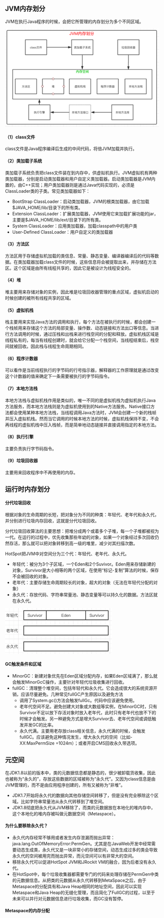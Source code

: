 ## JVM内存划分

JVM在执行Java程序的时候，会把它所管理的内存划分为多个不同区域。

<img src=".images/20200419184314.png" alt="image-20200419184314550" style="zoom: 50%;" />

#### （1）class文件

class文件是Java程序编译后生成的中间代码，将倍JVM加载并执行。

#### （2）类加载子系统

类加载子系统负责把class文件装在到内存中，供虚拟机执行。JVM虚拟机有两种类加载器，分别是启动类加载器和用户自定义类加载器。启动类加载器是JVM内置的，由C++实现；用户类加载器则是通过Java代码实现的，必须是ClassLoader类的子类。常见类加载器如下：

- BootStrap ClassLoader：启动类加载器，JVM的根类加载器，由它加载$JAVA_HOME/lib/目录下的所有类。
- Extension ClassLoader：扩展类加载器，JVM使用它来加载扩展功能的jar，主要是$JAVA_HOME/lib/ext/目录下的所有类。
- System ClassLoader：应用类加载器，加载classpath中的用户类
- User-Defined ClassLoader：用户自定义的类加载器

#### （3）方法区

方法区用于存储虚拟机加载的类信息、常量、静态变量、编译器编译后的代码等数据。在类加载器加载class文件的时候，这些信息将会被提取出来，并存储在方法区。这个区域是由所有线程共享的，因此它是被设计为线程安全的。

#### （4）堆

堆主要用来存储对象的实例，因此堆是垃圾回收器管理的重点区域，虚拟机启动的时候创建的被所有线程共享的区域。

#### （5）虚拟机栈

栈主要用来实现Java方法的调用和执行，每个方法在被执行的时候，都会创建一个栈帧用来存储这个方法的局部变量、操作数、动态链接和方法出口等信息。当进行方法调用的时候，通过压栈和出栈来进行栈空间的分配和释放。虚拟机栈区域是线程私有的，每当有线程创建时，就会给它分配一个栈空间，当线程结束后，栈空间就被回收。因此栈与线程生命周期相同。

#### （6）程序计数器

可以看作是当前线程执行的字节码的行号指示器，解释器的工作原理就是通过改变这个计数器的值来确定下一条需要被执行的字节码指令。

#### （7）本地方法栈

本地方法栈与虚拟机栈作用是类似的，唯一不同的是虚拟机栈为虚拟机执行Java方法服务，而本地方法栈则是为虚拟机使用到的Native方法服务。Native接口方法都会使用某种本地方法栈，当线程调用Java方法时，JVM会创建一个新的栈帧并压入虚拟机栈。然而当它调用的时候本地方法的时候，虚拟机栈保持不变，不会再线程的虚拟机栈中压入栈帧，而是简单地动态链接并直接调用指定的本地方法。

#### （8）执行引擎

主要负责执行字节码指令。

#### （9）垃圾回收器

主要用来回收程序中不再使用的内存。

## 运行时内存划分

#### 分代垃圾回收

根据对象的生命周期的长短，把对象分为不同的种类：年轻代、老年代和永久代，并分别进行垃圾内存回收，这就是分代垃圾回收。

分代垃圾回收算法的主要思想：把堆分成两个或着多个子堆，每一个子堆都被视为一代。在运行的过程中，优先收集那些年幼的对象，如果一个对象经过多次回收仍然存活，那么就可以把对象转移到高一级的堆里，减少对其扫描次数。

HotSpot把JVM中对空间分为三个代：年轻代、老年代、永久代。

- 年轻代：被分为3个子区域，一个Eden和2个Suvivor。Eden用来存储新建的对象，Survivor是大小相等的两个区域，在使用“标记-复制”算法的时候，保存不会被回收的对象。
- 老年代：主要存储生命周期较长的对象，超大的对象（无法在年轻代分配的对象）
- 永久代：存放代码、字符串常量池、静态变量等可以持久化的数据。方法区就在永久代。

<img src=".images/image-20200419192512269.png" alt="image-20200419192512269" style="zoom:50%;" />

#### GC触发条件和区域

- MinorGC：新建对象优先在Eden区域分配内存，如果Eden区域满了，那么就会触发MinorGcC操作，主要针对年轻代垃圾收集进行回收。
- fullGC：清理整个堆空间，包括年轻代和永久代。它会造成很大的系统资源开销，应该尽量避免。几种常见fullGC产生原因以及避免方法
    - 调用了System.gc()方法会触发fullGc。代码中应该避免使用。
    - 老年代空间不足。避免创建大对象或大数组等实例，在MinorGC时，只有Survivor不足以放下存活对象时放入老年代，此时只有老年代也放不下的时候才会触发。另一种避免方式是增大Survivor去、老年代空间或调低触发并发GC的比率。
    - 永久代满。主要用老存放class相关信息，永久代满的时候，会触发fullGC。应该避免这种情况发生，增大永久代的空间（比如-XX:MaxPermSize =1024m）；或者开启CMS回收永久带选项。

## 元空间

在JDK1.8以前的版本中，类的元数据信息都是静态的，很少被卸载货收集，因此也被称为“永久的”，存放这些数据的区域被称为“永久代”。又因为class信息是由JVM管理的，而不是由应用程序创建的，所有又被称为“非堆”。

- JDK1.7开始将永久代的数据向其他存储空间转移了，但是没有完全移除这个区域。比如字符串常量池从永久代转移到了堆空间。
- JDK1.8彻底把永久代从JVM移除了，而类的元数据放在本地化的堆内存中，这个本地化的堆内存被叫做元数据空间（Metaspace）。

#### 为什么要移除永久代？

- 永久代内存经常不够用或者发生内存泄漏而抛出异常：java.lang.OutOfMemoryError:PermGen。尤其是在JavaWeb开发中经常需要动态生成类，永久代又是一块非常小的存储空间，动态生成过多的类会导致永久代的空间被用完而抛出异常，而元空间可以有非常大的空间。
- 移除永久代可以促进HotSpot JVM和JRockit VM的融合，因为后者没有永久代。
- 在HotSpot中，每个垃圾收集器都需要专门的代码来处理存储在PermGen中类的元数据信息。从把类的元数据从永久代转移到MetaSpace之后，由于Metaspace的分配具有和Java Heap相同的地址空间，因此可以实现Metaspace和Java Heap的无缝化管理，而且简化了FullGC的过程，以至于未来可以并行对元数据信息进行垃圾收集，而GC没有暂停。

#### Metaspace的内存分配

